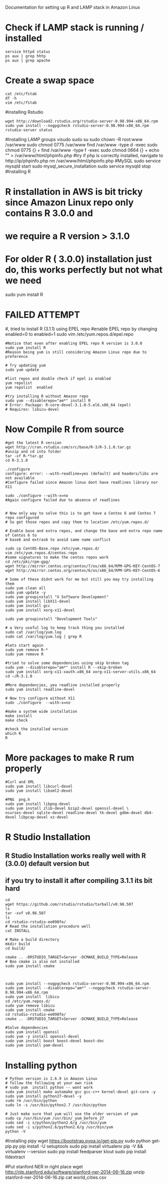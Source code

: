 Documentation for setting up R and LAMP stack in Amazon Linux

# Check if LAMP stack is running / installed 
	service httpd status
	ps aux | grep hhtp 
	ps aux | grep apache

# Create a swap space 
	cat /etc/fstab 
	df -h 
	vim /etc/fstab 

#installing Rstudio 

	wget http://download2.rstudio.org/rstudio-server-0.98.994-x86_64.rpm
	sudo yum install --nogpgcheck rstudio-server-0.98.994-x86_64.rpm
	rstudio-server status 

#Installing LAMP
	groups 
	visudo
	sudo su 
	sudo chown -R root:www /var/www
	sudo chmod 0775 /var/www
	find /var/www -type d -exec sudo chmod 0775 {} +
	find /var/www -type f -exec sudo chmod 0664 {} +
	echo "<?php phpinfo(); ?>" > /var/www/html/phpinfo.php
	#try if php is correctly installed, navigate to http://ip/phpinfo.php
	rm /var/www/html/phpinfo.php 
	#MySQL
	sudo service mysqld start
	sudo mysql_secure_installation
	sudo service mysqld stop
#Installing R 
# R installation in AWS is bit tricky since Amazon Linux repo only contains R 3.0.0 and 
# we require a R version > 3.1.0

# For older R ( 3.0.0) installation just do, this works perfectly but not what we need
sudo yum install R

# FAILED ATTEMPT
 
#, tried to install R (3.1.1) using EPEL repo 
	#enable EPEL repo by changing enabled=0 to enabled=1 
	sudo vim /etc/yum.repos.d/epel.repo

	#Notice that even after enabling EPEL repo R version is 3.0.0
	sudo yum install R
	#Reason being yum is still considering Amazon Linux repo due to preference 

	# Try updating yum 
	sudo yum update

	#list repos and double check if epel is enabled 
	yum repolist
	yum repolist  enabled

	#try installing R without Amazon repo 
	sudo yum --disablerepo="am*" install R
	# Error: Package: R-core-devel-3.1.0-5.el6.x86_64 (epel)
    # Requires: libicu-devel


# Now Compile R from source
	#get the latest R version 
	wget http://cran.rstudio.com/src/base/R-3/R-3.1.0.tar.gz
	#unzip and cd into folder 
	tar -xf R-*tar.gz
	cd R-3.1.0

	./configure
	configure: error: --with-readline=yes (default) and headers/libs are not available
	#Configure failed since Amazon linux dont have readlines library nor X11 

	sudo ./configure --with-x=no
	#Again configure failed due to absence of readlines 

	
	# Now only way to solve this is to get have a Centos 6 and Centos 7 repo configured 
	# So get those repos and copy them to location /etc/yum.repos.d/

	# Enable base and extra repos, and change the base and extra repo name of Centos 6 to 
	# base6 and extras6 to avoid same name conflict 

	sudo cp CentOS-Base.repo /etc/yum.repos.d/
	vim /etc/yum.repos.d/centos.repo
	#some signatures to make the centos repos work 
	cd /etc/pki/rpm-gpg/
	wget http://mirror.centos.org/centos/7/os/x86_64/RPM-GPG-KEY-CentOS-7
	wget http://mirror.centos.org/centos/6/os/x86_64/RPM-GPG-KEY-CentOS-6

	# Some of these didnt work for me but still you may try installing them 
	sudo yum clean all 
	sudo yum update -y 
	sudo yum groupinstall "X Software Development"
	sudo yum install libX11-devel
	sudo yum install gcc
	sudo yum install xorg-x11-devel

	sudo yum groupinstall "Development Tools"

	# a Very useful log to keep track thing you installed 
	sudo cat /var/log/yum.log
	sudo cat /var/log/yum.log | grep R

	#lets start again 
	sudo yum remove R-*
	sudo yum remove R 

	#tried to solve some dependencies using skip broken tag
	sudo yum --disablerepo="am*" install R --skip-broken
	sudo yum install xorg-x11-xauth.x86_64 xorg-x11-server-utils.x86_64
	cd ~/R-3.1.0

	#More dependencies, yea readline installed properly 
	sudo yum install readline-devel 

	# Now try configure without X11
	sudo ./configure  --with-x=no

	#make a system wide installation 
	make install  
	make check 

	#check the installed version 
	which R
	R

# More packages to make R rum properly 
	
	#Curl and XML 
	sudo yum install libcurl-devel 
	sudo yum install libxml2-devel

	#PNG  png.h
	sudo yum install libpng-devel
	sudo yum install zlib-devel bzip2-devel openssl-devel \ 
	ncurses-devel sqlite-devel readline-devel tk-devel gdbm-devel db4-devel libpcap-devel xz-devel


# R Studio Installation 
## R Studio Installation works really well with R (3.0.0) default version but 
## if you try to install it after compiling 3.1.1 its bit hard 
	cd
	wget https://github.com/rstudio/rstudio/tarball/v0.98.507
	ls
	tar -xvf v0.98.507 
	ls
	cd rstudio-rstudio-ee098fe/
	# Read the installation procedure well 
	cat INSTALL 

	# Make a build directory 
	mkdir build
	cd build/
	
	cmake .. -DRSTUDIO_TARGET=Server -DCMAKE_BUILD_TYPE=Release
	# Boo cmake is also not installed 
	sudo yum install cmake 



	sudo yum install --nogpgcheck rstudio-server-0.98.994-x86_64.rpm
	sudo yum install --disablerepo="am*" --nogpgcheck rstudio-server-0.98.994-x86_64.rpm
	sudo yum install  libicu
	cd /etc/yum.repos.d/
	sudo yum remove libicu
	sudo yum install cmake 
	cd rstudio-rstudio-ee098fe/
	cmake .. -DRSTUDIO_TARGET=Server -DCMAKE_BUILD_TYPE=Release

	#Solve dependencies 
	sudo yum install openssl
	sudo yum -y install openssl-devel
	sudo yum install boost boost-devel boost-doc
	sudo yum install pam-devel

# Installing python 

	# Python version is 2.6.9 in Amazon Linux 
	# follow the following at your own risk 
	# sudo yum  install python -- wont work 
	sudo yum install make automake gcc gcc-c++ kernel-devel git-core -y 
	sudo yum install python27-devel -y 
	sudo rm /usr/bin/python
	sudo ln -s /usr/bin/python2.7 /usr/bin/python 

	# Just make sure that yum will use the older version of yum 
	sudo cp /usr/bin/yum /usr/bin/_yum_before_27 
	sudo sed -i s/python/python2.6/g /usr/bin/yum 
	sudo sed -i s/python2.6/python2.6/g /usr/bin/yum 
	python -V 


#Installing pipy 
	wget https://bootstrap.pypa.io/get-pip.py
	sudo python get-pip.py
	pip install -U setuptools
	sudo pip install virtualenv
	pip -V && virtualenv --version
	sudo pip install feedparser klout 
	sudo pip install tldextract	


#Put stanford NER in right place 
	wget http://nlp.stanford.edu/software/stanford-ner-2014-06-16.zip
	unzip stanford-ner-2014-06-16.zip 
	cat world_cities.csv 



